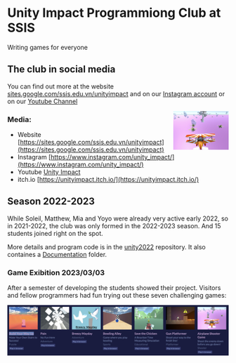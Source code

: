 # Unity Impact Programmiong Club at SSIS

Writing games for everyone

## The club in social media

You can find out more at the website [sites.google.com/ssis.edu.vn/unityimpact](https://sites.google.com/ssis.edu.vn/unityimpact) and on our [Instagram account](https://www.instagram.com/unity_impact/) or on our [Youtube Channel]()

<img src="https://github.com/ssis-unity/.github/blob/main/profile/20220919_asg_itch.io.png" align="right" width="25%">

### Media:

- Website [https://sites.google.com/ssis.edu.vn/unityimpact](https://sites.google.com/ssis.edu.vn/unityimpact)
- Instagram [https://www.instagram.com/unity_impact/](https://www.instagram.com/unity_impact/)
- Youtube [Unity Impact](https://www.youtube.com/channel/UCYwXpmGJ3De0EM0Upb-92vg)
- itch.io [https://unityimpact.itch.io/](https://unityimpact.itch.io/)

## Season 2022-2023

While Soleil, Matthew, Mia and Yoyo were already very active early 2022, so in 2021-2022, the club was only formed in the 2022-2023 season. And 15 students joined right on the spot.

More details and program code is in the [unity2022](https://github.com/ssis-unity/unity2022) repository. It also containes a [Documentation](https://github.com/ssis-unity/unity2022/tree/master/Documentation) folder.

### Game Exibition 2023/03/03

After a semester of developing the students showed their project. Visitors and fellow programmers had fun trying out these seven challenging games:

![Games March 2023](https://github.com/ssis-unity/unity2022/blob/master/Documentation/2023-03-03_games.jpg)


